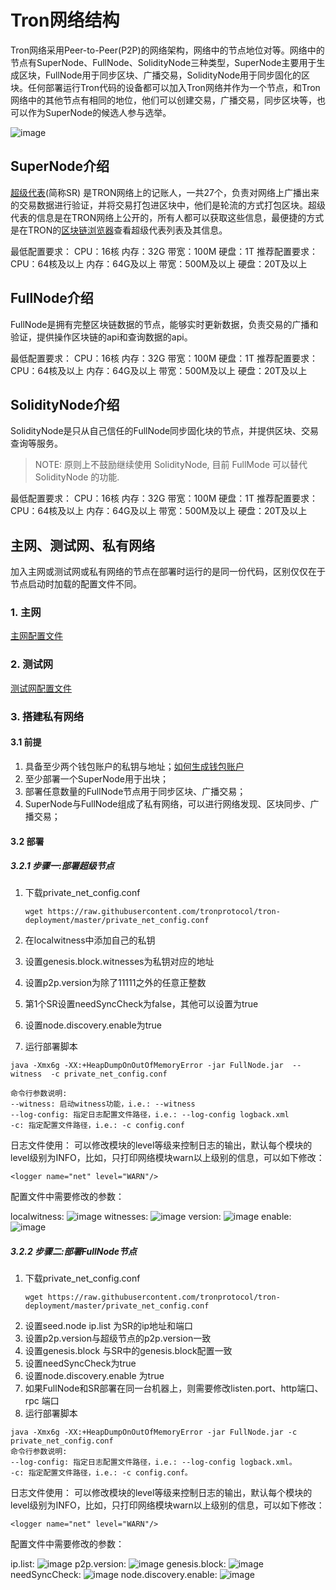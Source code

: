 # Tron网络结构

Tron网络采用Peer-to-Peer(P2P)的网络架构，网络中的节点地位对等。网络中的节点有SuperNode、FullNode、SolidityNode三种类型，SuperNode主要用于生成区块，FullNode用于同步区块、广播交易，SolidityNode用于同步固化的区块。任何部署运行Tron代码的设备都可以加入Tron网络并作为一个节点，和Tron网络中的其他节点有相同的地位，他们可以创建交易，广播交易，同步区块等，也可以作为SuperNode的候选人参与选举。

![image](https://raw.githubusercontent.com/tronprotocol/documentation-EN/master/imags/network.png)

## SuperNode介绍

[超级代表](https://github.com/tronprotocol/Documentation/blob/master/中文文档/波场区块链浏览器介绍/什么是超级代表.md)(简称SR) 是TRON网络上的记账人，一共27个，负责对网络上广播出来的交易数据进行验证，并将交易打包进区块中，他们是轮流的方式打包区块。超级代表的信息是在TRON网络上公开的，所有人都可以获取这些信息，最便捷的方式是在TRON的[区块链浏览器](https://tronscan.org/#/sr/representatives)查看超级代表列表及其信息。

最低配置要求：
CPU：16核 内存：32G 带宽：100M 硬盘：1T
推荐配置要求：
CPU：64核及以上 内存：64G及以上 带宽：500M及以上 硬盘：20T及以上

## FullNode介绍
FullNode是拥有完整区块链数据的节点，能够实时更新数据，负责交易的广播和验证，提供操作区块链的api和查询数据的api。

最低配置要求：
CPU：16核 内存：32G 带宽：100M 硬盘：1T
推荐配置要求：
CPU：64核及以上 内存：64G及以上 带宽：500M及以上 硬盘：20T及以上

## SolidityNode介绍

SolidityNode是只从自己信任的FullNode同步固化块的节点，并提供区块、交易查询等服务。

> NOTE: 原则上不鼓励继续使用 SolidityNode, 目前 FullMode 可以替代 SolidityNode 的功能.

最低配置要求：
CPU：16核 内存：32G 带宽：100M 硬盘：1T
推荐配置要求：
CPU：64核及以上 内存：64G及以上 带宽：500M及以上 硬盘：20T及以上

## 主网、测试网、私有网络

加入主网或测试网或私有网络的节点在部署时运行的是同一份代码，区别仅仅在于节点启动时加载的配置文件不同。

### 1. 主网

[主网配置文件](https://github.com/tronprotocol/tron-deployment/blob/master/main_net_config.conf)

### 2. 测试网

[测试网配置文件](https://github.com/tronprotocol/tron-deployment/blob/master/test_net_config.conf)

### 3. 搭建私有网络

#### 3.1 前提

1. 具备至少两个钱包账户的私钥与地址；[如何生成钱包账户](https://tronscan.org/#/wallet/new)
2. 至少部署一个SuperNode用于出块；
3. 部署任意数量的FullNode节点用于同步区块、广播交易；
4. SuperNode与FullNode组成了私有网络，可以进行网络发现、区块同步、广播交易；


#### 3.2 部署

##### 3.2.1 步骤一:部署超级节点

1. 下载private_net_config.conf

    ```text
    wget https://raw.githubusercontent.com/tronprotocol/tron-deployment/master/private_net_config.conf
    ```

2. 在localwitness中添加自己的私钥
3. 设置genesis.block.witnesses为私钥对应的地址
4. 设置p2p.version为除了11111之外的任意正整数
5. 第1个SR设置needSyncCheck为false，其他可以设置为true
6. 设置node.discovery.enable为true
7. 运行部署脚本

```text
java -Xmx6g -XX:+HeapDumpOnOutOfMemoryError -jar FullNode.jar  --witness  -c private_net_config.conf

命令行参数说明:
--witness: 启动witness功能，i.e.: --witness
--log-config: 指定日志配置文件路径，i.e.: --log-config logback.xml
-c: 指定配置文件路径，i.e.: -c config.conf
```

日志文件使用：
可以修改模块的level等级来控制日志的输出，默认每个模块的level级别为INFO，比如，只打印网络模块warn以上级别的信息，可以如下修改：

```text
<logger name="net" level="WARN"/>
```

配置文件中需要修改的参数：

localwitness:
![image](https://raw.githubusercontent.com/tronprotocol/documentation-EN/master/imags/localwitness.jpg)
witnesses:
![image](https://raw.githubusercontent.com/tronprotocol/documentation-EN/master/imags/witness.png)
version:
![image](https://raw.githubusercontent.com/tronprotocol/documentation-EN/master/imags/p2p_version.png)
enable:
![image](https://raw.githubusercontent.com/tronprotocol/documentation-EN/master/imags/discovery_enable.png)

##### 3.2.2 步骤二:部署FullNode节点

1. 下载private_net_config.conf
    ```text
    wget https://raw.githubusercontent.com/tronprotocol/tron-deployment/master/private_net_config.conf
    ```
2. 设置seed.node ip.list 为SR的ip地址和端口
3. 设置p2p.version与超级节点的p2p.version一致
4. 设置genesis.block 与SR中的genesis.block配置一致
5. 设置needSyncCheck为true
6. 设置node.discovery.enable 为true
7. 如果FullNode和SR部署在同一台机器上，则需要修改listen.port、http端口、rpc 端口         
8. 运行部署脚本

```text
java -Xmx6g -XX:+HeapDumpOnOutOfMemoryError -jar FullNode.jar -c private_net_config.conf
命令行参数说明:
--log-config: 指定日志配置文件路径，i.e.: --log-config logback.xml。
-c: 指定配置文件路径，i.e.: -c config.conf。
```
日志文件使用：
可以修改模块的level等级来控制日志的输出，默认每个模块的level级别为INFO，比如，只打印网络模块warn以上级别的信息，可以如下修改：

```text
<logger name="net" level="WARN"/>
```

配置文件中需要修改的参数：

ip.list:
![image](https://raw.githubusercontent.com/tronprotocol/documentation-EN/master/imags/ip_list.png)
p2p.version:
![image](https://raw.githubusercontent.com/tronprotocol/documentation-EN/master/imags/p2p_version.png)
genesis.block:
![image](https://raw.githubusercontent.com/tronprotocol/documentation-EN/master/imags/genesis_block.png)
needSyncCheck:
![image](https://raw.githubusercontent.com/tronprotocol/documentation-EN/master/imags/need_sync_check.png)
node.discovery.enable:
![image](https://raw.githubusercontent.com/tronprotocol/documentation-EN/master/imags/discovery_enable.png)
